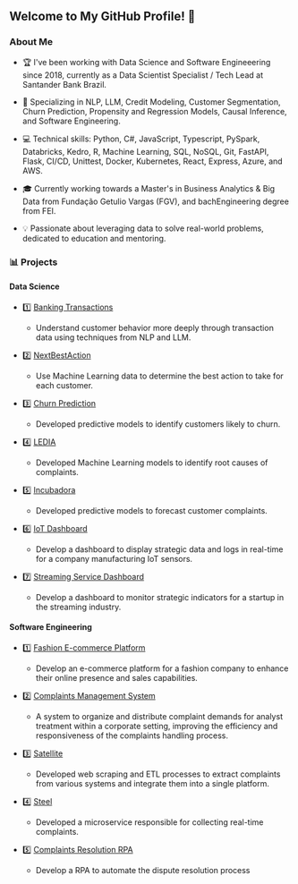 ## Welcome to My GitHub Profile! 👋

### About Me
- 🏆 I've been working with Data Science and Software Engineeering since 2018, currently as a Data Scientist Specialist / Tech Lead at Santander Bank Brazil.
  
- 🎯 Specializing in NLP, LLM, Credit Modeling, Customer Segmentation, Churn Prediction, Propensity and Regression Models, Causal Inference, and Software Engineering.
  
- 💻 Technical skills: Python, C#, JavaScript, Typescript, PySpark, Databricks, Kedro, R, Machine Learning, SQL, NoSQL, Git, FastAPI, Flask, CI/CD, Unittest, Docker, Kubernetes, React, Express, Azure, and AWS.
  
- 🎓 Currently working towards a Master's in Business Analytics & Big Data from Fundação Getulio Vargas (FGV), and bachEngineering degree from FEI.
  
- 💡 Passionate about leveraging data to solve real-world problems, dedicated to education and mentoring.

### 📊 Projects

#### Data Science

- 1️⃣ [Banking Transactions](https://github.com/las-t1k/Transactions/)
    - Understand customer behavior more deeply through transaction data using techniques from NLP and LLM.
  
- 2️⃣ [NextBestAction](https://github.com/las-t1k/NextBestAction)
    - Use Machine Learning data to determine the best action to take for each customer.
  
- 3️⃣ [Churn Prediction](https://github.com/las-t1k/ChurnPrediction/)
    - Developed predictive models to identify customers likely to churn.
  
- 4️⃣ [LEDIA](https://github.com/las-t1k/Ledia/)
    - Developed Machine Learning models to identify root causes of complaints.
  
- 5️⃣ [Incubadora](https://github.com/las-t1k/Incubadora)
    - Developed predictive models to forecast customer complaints.
  
- 6️⃣ [IoT Dashboard](https://github.com/las-t1k/IoTDashboard)
    - Develop a dashboard to display strategic data and logs in real-time for a company manufacturing IoT sensors.
  
- 7️⃣ [Streaming Service Dashboard](https://github.com/las-t1k/StreamingServiceDashboard/)
    - Develop a dashboard to monitor strategic indicators for a startup in the streaming industry.

#### Software Engineering

- 1️⃣ [Fashion E-commerce Platform](https://github.com/las-t1k/Ecommerce/)
    - Develop an e-commerce platform for a fashion company to enhance their online presence and sales capabilities.

- 2️⃣ [Complaints Management System](https://github.com/las-t1k/ComplaintsManagementSystem)
    - A system to organize and distribute complaint demands for analyst treatment within a corporate setting, improving the efficiency and responsiveness of the complaints handling process.
  
- 3️⃣ [Satellite](https://github.com/las-t1k/satelite/)
    - Developed web scraping and ETL processes to extract complaints from various systems and integrate them into a single platform.
  
- 4️⃣ [Steel](https://github.com/las-t1k/steel/)
    - Developed a microservice responsible for collecting real-time complaints.

- 5️⃣ [Complaints Resolution RPA](https://github.com/las-t1k/steel/)
    - Develop a RPA to automate the dispute resolution process
